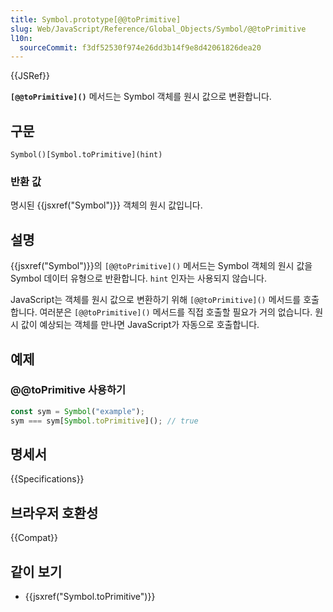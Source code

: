 ```yaml
---
title: Symbol.prototype[@@toPrimitive]
slug: Web/JavaScript/Reference/Global_Objects/Symbol/@@toPrimitive
l10n:
  sourceCommit: f3df52530f974e26dd3b14f9e8d42061826dea20
---
```


{{JSRef}}

**`[@@toPrimitive]()`** 메서드는 Symbol 객체를 원시 값으로 변환합니다.

## 구문

```js-nolint
Symbol()[Symbol.toPrimitive](hint)
```

### 반환 값

명시된 {{jsxref("Symbol")}} 객체의 원시 값입니다.

## 설명

{{jsxref("Symbol")}}의 `[@@toPrimitive]()` 메서드는 Symbol 객체의 원시 값을
Symbol 데이터 유형으로 반환합니다. `hint` 인자는 사용되지 않습니다.

JavaScript는 객체를 원시 값으로 변환하기 위해 `[@@toPrimitive]()` 메서드를 호출합니다. 여러분은
`[@@toPrimitive]()` 메서드를 직접 호출할 필요가 거의 없습니다. 원시 값이 예상되는 객체를 만나면 JavaScript가
자동으로 호출합니다.

## 예제

### @@toPrimitive 사용하기

```js
const sym = Symbol("example");
sym === sym[Symbol.toPrimitive](); // true
```

## 명세서

{{Specifications}}

## 브라우저 호환성

{{Compat}}

## 같이 보기

- {{jsxref("Symbol.toPrimitive")}}
